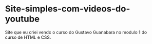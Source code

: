 # Site-simples-com-videos-do-youtube
Site que eu criei vendo o curso do Gustavo Guanabara no modulo 1 do curso de HTML e CSS.
